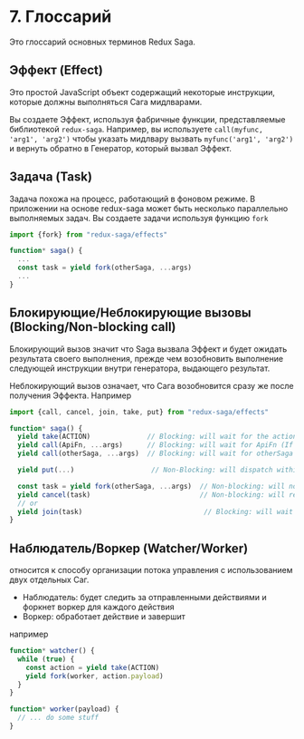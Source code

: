 # 7. Глоссарий

Это глоссарий основных терминов Redux Saga.

## Эффект (Effect)

Это простой JavaScript объект содержащий некоторые инструкции, которые должны выполняться Сага мидлварами.

Вы создаете Эффект, используя фабричные функции, представляемые библиотекой `redux-saga`. Например, вы используете `call(myfunc, 'arg1', 'arg2')` чтобы указать мидлвару вызвать `myfunc('arg1', 'arg2')` и вернуть обратно в Генератор, который вызвал Эффект.

## Задача (Task)

Задача похожа на процесс, работающий в фоновом режиме. В приложении на основе redux-saga может быть несколько параллельно выполняемых задач. Вы создаете задачи используя функцию `fork`

```javascript
import {fork} from "redux-saga/effects"

function* saga() {
  ...
  const task = yield fork(otherSaga, ...args)
  ...
}
```

## Блокирующие/Неблокирующие вызовы (Blocking/Non-blocking call)

Блокирующий вызов значит что Saga вызвала Эффект и будет ожидать результата своего выполнения, прежде чем возобновить выполнение следующей инструкции внутри генератора, выдающего результат.

Неблокирующий вызов означает, что Сага возобновится сразу же после получения Эффекта.
Например

```javascript
import {call, cancel, join, take, put} from "redux-saga/effects"

function* saga() {
  yield take(ACTION)              // Blocking: will wait for the action
  yield call(ApiFn, ...args)      // Blocking: will wait for ApiFn (If ApiFn returns a Promise)
  yield call(otherSaga, ...args)  // Blocking: will wait for otherSaga to terminate

  yield put(...)                   // Non-Blocking: will dispatch within internal scheduler

  const task = yield fork(otherSaga, ...args)  // Non-blocking: will not wait for otherSaga
  yield cancel(task)                           // Non-blocking: will resume immediately
  // or
  yield join(task)                              // Blocking: will wait for the task to terminate
}
```

## Наблюдатель/Воркер (Watcher/Worker)

относится к способу организации потока управления с использованием двух отдельных Саг.

* Наблюдатель: будет следить за отправленными действиями и форкнет воркер для каждого действия
* Воркер: обработает действие и завершит

например

```javascript
function* watcher() {
  while (true) {
    const action = yield take(ACTION)
    yield fork(worker, action.payload)
  }
}

function* worker(payload) {
  // ... do some stuff
}
```

